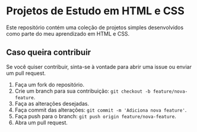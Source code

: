 # Projetos de Estudo em HTML e CSS

Este repositório contém uma coleção de projetos simples desenvolvidos como parte do meu aprendizado em HTML e CSS. 
## Caso queira contribuir
Se você quiser contribuir, sinta-se à vontade para abrir uma issue ou enviar um pull request. 
1. Faça um fork do repositório.
2. Crie um branch para sua contribuição: `git checkout -b feature/nova-feature`.
3. Faça as alterações desejadas.
4. Faça commit das alterações: `git commit -m 'Adiciona nova feature'`.
5. Faça push para o branch: `git push origin feature/nova-feature`.
6. Abra um pull request.


